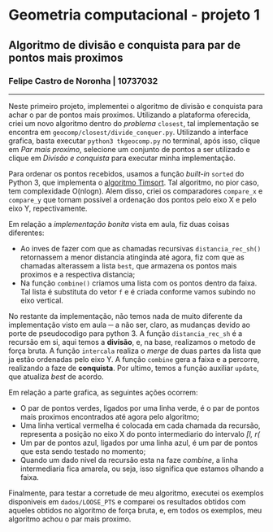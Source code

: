 # Geometria computacional - projeto 1

## Algoritmo de divisão e conquista para par de pontos mais proximos

### Felipe Castro de Noronha | 10737032

---

Neste primeiro projeto, implementei o algoritmo de divisão e conquista para achar o par de pontos mais proximos. Utilizando a plataforma oferecida, criei um novo algoritmo dentro do _problema_ `closest`, tal implementação se encontra em `geocomp/closest/divide_conquer.py`. Utilizando a interface grafica, basta executar `python3 tkgeocomp.py` no terminal, após isso, clique em _Par mais proximo_, selecione um conjunto de pontos a ser utilizado e clique em _Divisão e conquista_ para executar minha implementação.

Para ordenar os pontos recebidos, usamos a função _built-in_ `sorted` do Python 3, que implementa o [algoritmo Timsort](https://en.wikipedia.org/wiki/Timsort). Tal algoritmo, no pior caso, tem complexidade O(nlogn). Alem disso, criei os comparadores `compare_x` e `compare_y` que tornam possivel a ordenação dos pontos pelo eixo X e pelo eixo Y, repectivamente.

Em relação a _implementação bonita_ vista em aula, fiz duas coisas diferentes:

- Ao inves de fazer com que as chamadas recursivas `distancia_rec_sh()` retornassem a menor distancia atinginda até agora, fiz com que as chamadas alterassem a lista `best`, que armazena os pontos mais proximos e a respectiva distancia;
- Na função `combine()` criamos uma lista com os pontos dentro da faixa. Tal lista é substituta do vetor `f` e é criada conforme vamos subindo no eixo vertical.

No restante da implementação, não temos nada de muito diferente da implementação visto em aula ─ a não ser, claro, as mudanças devido ao porte de pseudocodigo para python 3. A função `distancia_rec_sh` é a recursão em si, aqui temos a **divisão**, e, na base, realizamos o metodo de força bruta. A função `intercala` realiza o _merge_ de duas partes da lista que ja estão ordenadas pelo eixo Y. A função `combine` gera a faixa e a percorre, realizando a faze de **conquista**. Por ultimo, temos a função auxiliar `update`, que atualiza _best_ de acordo.

Em relação a parte grafica, as seguintes ações ocorrem:

- O par de pontos verdes, ligados por uma linha verde, é o par de pontos mais proximos encontrados até agora pelo algoritmo;
- Uma linha vertical vermelha é colocada em cada chamada da recursão, representa a posição no eixo X do ponto intermediario do intervalo _[l, r(_
- Um par de pontos azul, ligados por uma linha azul, é um par de pontos que esta sendo testado no momento;
- Quando um dado nivel da recursão esta na faze _combine_, a linha intermediaria fica amarela, ou seja, isso significa que estamos olhando a faixa.

Finalmente, para testar a corretude de meu algoritmo, executei os exemplos disponiveis em `dados/LOOSE_PTS` e comparei os resultados obtidos com aqueles obtidos no algoritmo de força bruta, e, em todos os exemplos, meu algoritmo achou o par mais proximo.

